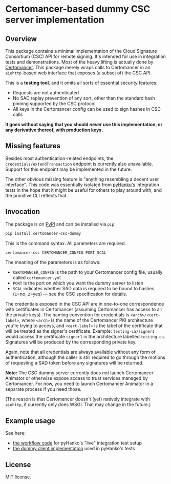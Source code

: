 # Certomancer-based dummy CSC server implementation

## Overview

This package contains a minimal implementation of the Cloud Signature
Consortium (CSC) API for remote signing. It's intended for use in
integration tests and demonstrations.
Most of the heavy lifting is actually done by
[Certomancer](https://github.com/MatthiasValvekens/certomancer). This package
merely wraps calls to Certomancer in an `aiohttp`-based web interface that
exposes (a subset of) the CSC API.

This is a **testing tool**, and it omits all sorts of essential security features:

 - Requests are not authenticated
 - No SAD replay prevention of any sort, other than the standard hash pinning
   supported by the CSC protocol
 - All keys in the Certomancer config can be used to sign hashes in CSC calls

**It goes without saying that you should _never_ use this implementation, or any
derivative thereof, with production keys.**


## Missing features

Besides most authentication-related endpoints, the
`credentials/extendTransaction` endpoint is currently also unavailable. Support
for this endpoint may be implemented in the future.

The other obvious missing feature is "anything resembling a decent user interface".
This code was essentially isolated from
[pyHanko's](https://github.com/MatthiasValvekens/pyHanko) integration tests in the hope that
it might be useful for others to play around with, and the primitive CLI reflects that.


## Invocation

The package is on [PyPI](https://pypi.org/project/certomancer-csc-dummy/0.1.0/)
and can be installed via `pip`:

```bash
pip install certomancer-csc-dummy
```

This is the command syntax. All parameters are required.

```bash
certomancer-csc CERTOMANCER_CONFIG PORT SCAL
```

The meaning of the parameters is as follows:

 - `CERTOMANCER_CONFIG` is the path to your Certomancer config file, usually called
   `certomancer.yml`
 - `PORT` is the port on which you want the dummy server to listen
 - `SCAL` indicates whether SAD data is required to be bound to hashes
   (`1`=no, `2`=yes) &mdash; see the CSC specification for details.
 
The credentials exposed in the CSC API are in one-to-one correspondence with
certificates in Certomancer (assuming Certomancer has access to all the private keys).
The naming convention for credentials is `<arch>/<cert-label>`, where `<arch>` is the
name of the Certomancer PKI architecture you're trying to access, and `<cert-label>`
is the label of the certificate that will be treated as the signer's certificate.
Example: `testing-ca/signer1` would access the certificate `signer1` in the
architecture labelled `testing-ca`. Signatures will be produced by the corresponding
private key.

Again, note that all credentials are always available without any form of authentication,
although the caller is still required to go through the motions of requesting a SAD token
before any signatures will be returned.

**Note:** The CSC dummy server currently does _not_ launch Certomancer Animator or otherwise
expose access to trust services managed by Certomancer. For now, you need to launch
Certomancer Animator in a separate process if you need those.

(The reason is that Certomancer doesn't (yet) natively integrate with `aiohttp`, it
currently only does WSGI. That may change in the future.)

## Example usage

See here:

 - [the workflow code](https://github.com/MatthiasValvekens/pyHanko/blob/master/.github/workflows/live-integration-tests.yml)
   for pyHanko's "live" integration test setup
 - [the dummy client implementation](https://github.com/MatthiasValvekens/pyHanko/blob/master/pyhanko_tests/csc_utils/csc_dummy_client.py)
   used in pyHanko's tests

## License

MIT license.
